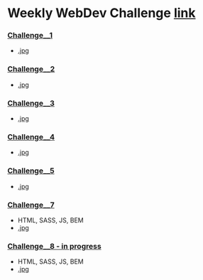 # Weekly WebDev Challenge [link](https://www.facebook.com/groups/940002776068923/)

### [Challenge__1](https://pawelczubak.github.io/WeeklyWebDevChallenge/Challenge__1)
- [.jpg](https://pawelczubak.github.io/WeeklyWebDevChallenge/Projects/1.jpg)
### [Challenge__2](https://pawelczubak.github.io/WeeklyWebDevChallenge/Challenge__2)
- [.jpg](https://pawelczubak.github.io/WeeklyWebDevChallenge/Projects/2.jpg)
### [Challenge__3](https://pawelczubak.github.io/WeeklyWebDevChallenge/Challenge__3)
- [.jpg](https://pawelczubak.github.io/WeeklyWebDevChallenge/Projects/3.jpg)
### [Challenge__4](https://pawelczubak.github.io/WeeklyWebDevChallenge/Challenge__4)
- [.jpg](https://pawelczubak.github.io/WeeklyWebDevChallenge/Projects/4.jpg)
### [Challenge__5](https://pawelczubak.github.io/WeeklyWebDevChallenge/Challenge__5)
- [.jpg](https://pawelczubak.github.io/WeeklyWebDevChallenge/Projects/5.jpg)
### [Challenge__7](https://pawelczubak.github.io/WeeklyWebDevChallenge/Challenge__7)
- HTML, SASS, JS, BEM 
- [.jpg](https://pawelczubak.github.io/WeeklyWebDevChallenge/Projects/7.jpg)
### [Challenge__8 - in progress](https://pawelczubak.github.io/WeeklyWebDevChallenge/Challenge__8)
- HTML, SASS, JS, BEM 
- [.jpg](https://pawelczubak.github.io/WeeklyWebDevChallenge/Projects/8.jpg)
